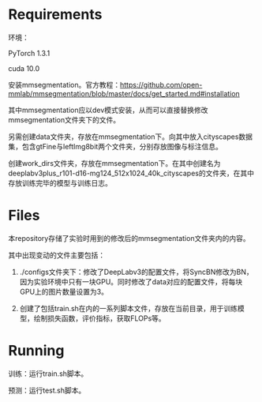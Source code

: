 # Requirements

环境：

PyTorch 1.3.1

cuda 10.0


安装mmsegmentation。官方教程：https://github.com/open-mmlab/mmsegmentation/blob/master/docs/get_started.md#installation


其中mmsegmentation应以dev模式安装，从而可以直接替换修改mmsegmentation文件夹下的文件。

另需创建data文件夹，存放在mmsegmentation下。向其中放入cityscapes数据集，包含gtFine与leftImg8bit两个文件夹，分别存放图像与标注信息。

创建work_dirs文件夹，存放在mmsegmentation下。在其中创建名为deeplabv3plus_r101-d16-mg124_512x1024_40k_cityscapes的文件夹，在其中存放训练完毕的模型与训练日志。


# Files

本repository存储了实验时用到的修改后的mmsegmentation文件夹内的内容。

其中出现变动的文件主要包括：

1. ./configs文件夹下：修改了DeepLabv3的配置文件，将SyncBN修改为BN，因为实验环境中只有一块GPU。同时修改了data对应的配置文件，将每块GPU上的图片数量设置为3。

2. 创建了包括train.sh在内的一系列脚本文件，存放在当前目录，用于训练模型，绘制损失函数，评价指标，获取FLOPs等。

# Running 

训练：运行train.sh脚本。

预测：运行test.sh脚本。

